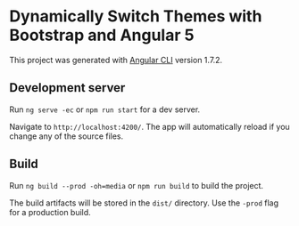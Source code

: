# Dynamically Switch Themes with Bootstrap and Angular 5

This project was generated with [Angular CLI](https://github.com/angular/angular-cli) version 1.7.2.

## Development server

Run `ng serve -ec` or `npm run start` for a dev server. 

Navigate to `http://localhost:4200/`. The app will automatically reload if you change any of the source files.

## Build

Run `ng build --prod -oh=media` or `npm run build` to build the project. 

The build artifacts will be stored in the `dist/` directory. Use the `-prod` flag for a production build.
